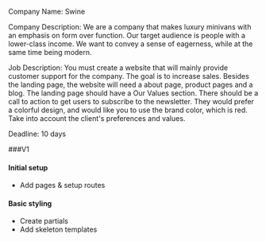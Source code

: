 Company Name:
Swine

Company Description:
We are a company that makes luxury minivans with an emphasis on form over function. Our target audience is people with a lower-class income. We want to convey a sense of eagerness, while at the same time being modern.

Job Description:
You must create a website that will mainly provide customer support for the company. The goal is to increase sales. Besides the landing page, the website will need a about page, product pages and a blog. The landing page should have a Our Values section. There should be a call to action to get users to subscribe to the newsletter. They would prefer a colorful design, and would like you to use the brand color, which is red. Take into account the client's preferences and values.

Deadline:
10 days

###V1

#### Initial setup
* Add pages & setup routes

#### Basic styling
* Create partials
* Add skeleton templates